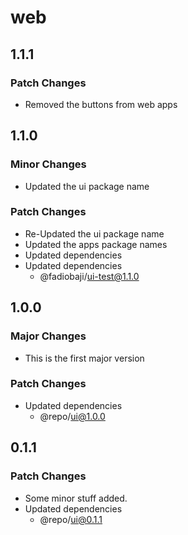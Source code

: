 # web

## 1.1.1

### Patch Changes

- Removed the buttons from web apps

## 1.1.0

### Minor Changes

- Updated the ui package name

### Patch Changes

- Re-Updated the ui package name
- Updated the apps package names
- Updated dependencies
- Updated dependencies
  - @fadiobaji/ui-test@1.1.0

## 1.0.0

### Major Changes

- This is the first major version

### Patch Changes

- Updated dependencies
  - @repo/ui@1.0.0

## 0.1.1

### Patch Changes

- Some minor stuff added.
- Updated dependencies
  - @repo/ui@0.1.1
